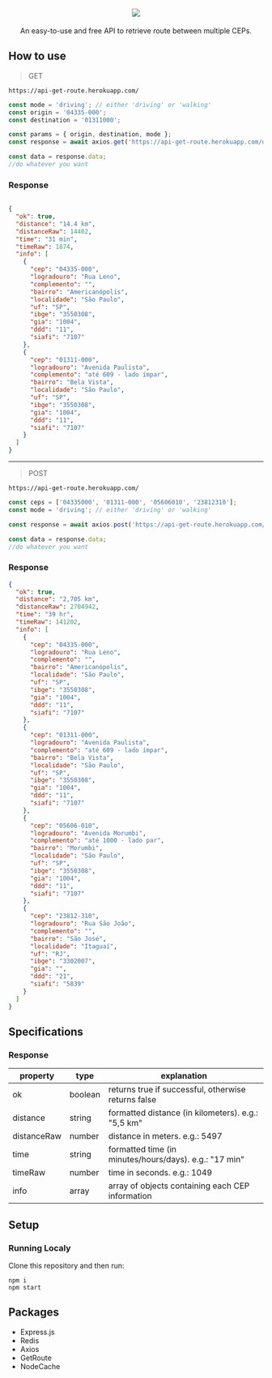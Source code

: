 <h1 align="center"><img src="https://user-images.githubusercontent.com/76014502/213812867-d5169761-aaa0-4105-8fe9-a171ba5bf4c3.png"/></h1>

<div align="center">An easy-to-use and free API to retrieve route between multiple CEPs.</div>

## How to use

> GET

    https://api-get-route.herokuapp.com/

````javascript
const mode = 'driving'; // either 'driving' or 'walking'
const origin = '04335-000';
const destination = '01311000';

const params = { origin, destination, mode };
const response = await axios.get('https://api-get-route.herokuapp.com/distance', { params });

const data = response.data;
//do whatever you want

````
### Response 
````json

{
  "ok": true,
  "distance": "14.4 km",
  "distanceRaw": 14402,
  "time": "31 min",
  "timeRaw": 1874,
  "info": [
    {
      "cep": "04335-000",
      "logradouro": "Rua Leno",
      "complemento": "",
      "bairro": "Americanópolis",
      "localidade": "São Paulo",
      "uf": "SP",
      "ibge": "3550308",
      "gia": "1004",
      "ddd": "11",
      "siafi": "7107"
    },
    {
      "cep": "01311-000",
      "logradouro": "Avenida Paulista",
      "complemento": "até 609 - lado ímpar",
      "bairro": "Bela Vista",
      "localidade": "São Paulo",
      "uf": "SP",
      "ibge": "3550308",
      "gia": "1004",
      "ddd": "11",
      "siafi": "7107"
    }
  ]
}


````
<hr/>

> POST

    https://api-get-route.herokuapp.com/

````javascript
const ceps = ['04335000', '01311-000', '05606010', '23812310'];
const mode = 'driving'; // either 'driving' or 'walking'

const response = await axios.post('https://api-get-route.herokuapp.com/', { addresses, mode });

const data = response.data;
//do whatever you want

````
### Response 
````json
{
  "ok": true,
  "distance": "2,705 km",
  "distanceRaw": 2704942,
  "time": "39 hr",
  "timeRaw": 141202,
  "info": [
    {
      "cep": "04335-000",
      "logradouro": "Rua Leno",
      "complemento": "",
      "bairro": "Americanópolis",
      "localidade": "São Paulo",
      "uf": "SP",
      "ibge": "3550308",
      "gia": "1004",
      "ddd": "11",
      "siafi": "7107"
    },
    {
      "cep": "01311-000",
      "logradouro": "Avenida Paulista",
      "complemento": "até 609 - lado ímpar",
      "bairro": "Bela Vista",
      "localidade": "São Paulo",
      "uf": "SP",
      "ibge": "3550308",
      "gia": "1004",
      "ddd": "11",
      "siafi": "7107"
    },
    {
      "cep": "05606-010",
      "logradouro": "Avenida Morumbi",
      "complemento": "até 1000 - lado par",
      "bairro": "Morumbi",
      "localidade": "São Paulo",
      "uf": "SP",
      "ibge": "3550308",
      "gia": "1004",
      "ddd": "11",
      "siafi": "7107"
    },
    {
      "cep": "23812-310",
      "logradouro": "Rua São João",
      "complemento": "",
      "bairro": "São José",
      "localidade": "Itaguaí",
      "uf": "RJ",
      "ibge": "3302007",
      "gia": "",
      "ddd": "21",
      "siafi": "5839"
    }
  ]
}

````


## Specifications

### Response

| property    | type    | explanation                                            |
|-------------|---------|--------------------------------------------------------|
| ok          | boolean | returns true if successful, otherwise returns false    |
| distance    | string  | formatted distance (in kilometers). e.g.: "5,5 km"     |
| distanceRaw | number  | distance in meters. e.g.: 5497                         |
| time        | string  | formatted time (in minutes/hours/days). e.g.: "17 min" |
| timeRaw     | number  | time in seconds. e.g.: 1049                            |
| info        | array   | array of objects containing each CEP information       |


## Setup

### Running Localy

Clone this repository and then run:

    npm i
    npm start


## Packages
<ul>
    <li>Express.js</li>
    <li>Redis</li>
    <li>Axios</li>
    <li>GetRoute</li>
    <li>NodeCache</li>
</ul>
